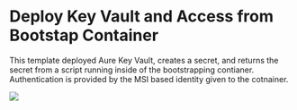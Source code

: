 # Deploy Key Vault and Access from Bootstap Container

This template deployed Aure Key Vault, creates a secret, and returns the secret from a script running inside of the bootstrapping contianer. Authentication is provided by the MSI based identity given to the cotnainer.

<a href="https://portal.azure.com/#create/Microsoft.Template/uri/https%3A%2F%2Fraw.githubusercontent.com%2Fneilpeterson%2Fkeyvault-msi-demo%2Fdeployment-artifacts%2Fmaster%2Fazuredeploy.json" target="_blank">
    <img src="http://azuredeploy.net/deploybutton.png"/>
</a>
